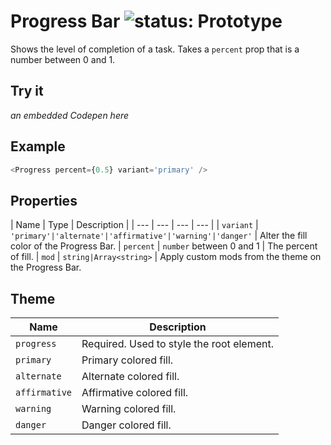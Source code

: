 # Progress Bar ![status: Prototype](https://img.shields.io/badge/status-prototype-orange.svg)

Shows the level of completion of a task. Takes a `percent` prop that is a number between 0 and 1.

## Try it
_an embedded Codepen here_

## Example

```javascript
<Progress percent={0.5} variant='primary' />
```

## Properties

| Name | Type | Description |
| --- | --- | --- | --- |
| `variant` | <code>'primary'&#124;'alternate'&#124;'affirmative'&#124;'warning'&#124;'danger'</code> | Alter the fill color of the Progress Bar.
| `percent` | `number` between 0 and 1 | The percent of fill.
| `mod` | `string|Array<string>` | Apply custom mods from the theme on the Progress Bar.

## Theme

| Name | Description |
| ---  | ----------- |
| `progress` | Required. Used to style the root element. |
| `primary` | Primary colored fill. |
| `alternate` | Alternate colored fill. |
| `affirmative` | Affirmative colored fill. |
| `warning` | Warning colored fill. |
| `danger` | Danger colored fill. |
